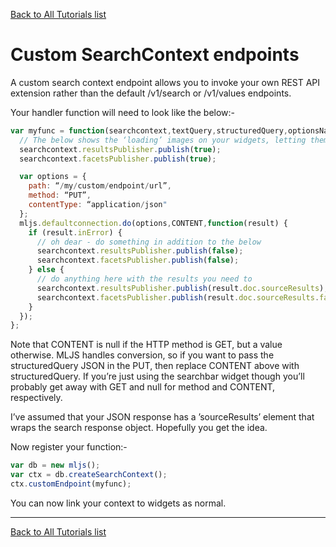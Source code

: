 [Back to All Tutorials list](tutorial-all.html)
# Custom SearchContext endpoints

A custom search context endpoint allows you to invoke your own REST API extension rather than the default /v1/search or /v1/values endpoints.

Your handler function will need to look like the below:-

```javascript
var myfunc = function(searchcontext,textQuery,structuredQuery,optionsName,startIndex,additionalSearchProperties) {
  // The below shows the ‘loading’ images on your widgets, letting them know new results / facets are pending
  searchcontext.resultsPublisher.publish(true);
  searchcontext.facetsPublisher.publish(true);

  var options = {
    path: “/my/custom/endpoint/url”,
    method: “PUT”,
    contentType: “application/json"
  };
  mljs.defaultconnection.do(options,CONTENT,function(result) {
    if (result.inError) {
      // oh dear - do something in addition to the below
      searchcontext.resultsPublisher.publish(false);
      searchcontext.facetsPublisher.publish(false);
    } else {
      // do anything here with the results you need to
      searchcontext.resultsPublisher.publish(result.doc.sourceResults);
      searchcontext.facetsPublisher.publish(result.doc.sourceResults.facets);
    }
  });
};
```

Note that CONTENT is null if the HTTP method is GET, but a value otherwise. MLJS handles conversion, so if you want to pass the structuredQuery JSON in the PUT, then replace CONTENT above with structuredQuery. If you’re just using the searchbar widget though you’ll probably get away with GET and null for method and CONTENT, respectively.

I’ve assumed that your JSON response has a ’sourceResults’ element that wraps the search response object. Hopefully you get the idea.

Now register your function:-

```javascript
var db = new mljs();
var ctx = db.createSearchContext();
ctx.customEndpoint(myfunc);
```

You can now link your context to widgets as normal.

- - - -

[Back to All Tutorials list](tutorial-all.html)
